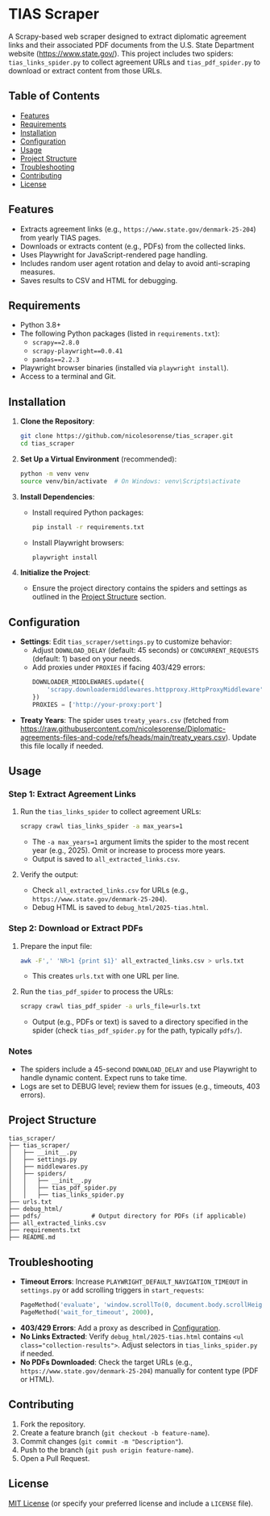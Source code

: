 # TIAS Scraper

A Scrapy-based web scraper designed to extract diplomatic agreement links and their associated PDF documents from the U.S. State Department website (https://www.state.gov/). This project includes two spiders: `tias_links_spider.py` to collect agreement URLs and `tias_pdf_spider.py` to download or extract content from those URLs.

## Table of Contents
- [Features](#features)
- [Requirements](#requirements)
- [Installation](#installation)
- [Configuration](#configuration)
- [Usage](#usage)
- [Project Structure](#project-structure)
- [Troubleshooting](#troubleshooting)
- [Contributing](#contributing)
- [License](#license)

## Features
- Extracts agreement links (e.g., `https://www.state.gov/denmark-25-204`) from yearly TIAS pages.
- Downloads or extracts content (e.g., PDFs) from the collected links.
- Uses Playwright for JavaScript-rendered page handling.
- Includes random user agent rotation and delay to avoid anti-scraping measures.
- Saves results to CSV and HTML for debugging.

## Requirements
- Python 3.8+
- The following Python packages (listed in `requirements.txt`):
  - `scrapy==2.8.0`
  - `scrapy-playwright==0.0.41`
  - `pandas==2.2.3`
- Playwright browser binaries (installed via `playwright install`).
- Access to a terminal and Git.

## Installation
1. **Clone the Repository**:
   ```bash
   git clone https://github.com/nicolesorense/tias_scraper.git
   cd tias_scraper
   ```

2. **Set Up a Virtual Environment** (recommended):
   ```bash
   python -m venv venv
   source venv/bin/activate  # On Windows: venv\Scripts\activate
   ```

3. **Install Dependencies**:
   - Install required Python packages:
     ```bash
     pip install -r requirements.txt
     ```
   - Install Playwright browsers:
     ```bash
     playwright install
     ```

4. **Initialize the Project**:
   - Ensure the project directory contains the spiders and settings as outlined in the [Project Structure](#project-structure) section.

## Configuration
- **Settings**: Edit `tias_scraper/settings.py` to customize behavior:
  - Adjust `DOWNLOAD_DELAY` (default: 45 seconds) or `CONCURRENT_REQUESTS` (default: 1) based on your needs.
  - Add proxies under `PROXIES` if facing 403/429 errors:
    ```python
    DOWNLOADER_MIDDLEWARES.update({
        'scrapy.downloadermiddlewares.httpproxy.HttpProxyMiddleware': 110,
    })
    PROXIES = ['http://your-proxy:port']
    ```
- **Treaty Years**: The spider uses `treaty_years.csv` (fetched from https://raw.githubusercontent.com/nicolesorense/Diplomatic-agreements-files-and-code/refs/heads/main/treaty_years.csv). Update this file locally if needed.

## Usage
### Step 1: Extract Agreement Links
1. Run the `tias_links_spider` to collect agreement URLs:
   ```bash
   scrapy crawl tias_links_spider -a max_years=1
   ```
   - The `-a max_years=1` argument limits the spider to the most recent year (e.g., 2025). Omit or increase to process more years.
   - Output is saved to `all_extracted_links.csv`.

2. Verify the output:
   - Check `all_extracted_links.csv` for URLs (e.g., `https://www.state.gov/denmark-25-204`).
   - Debug HTML is saved to `debug_html/2025-tias.html`.

### Step 2: Download or Extract PDFs
1. Prepare the input file:
   ```bash
   awk -F',' 'NR>1 {print $1}' all_extracted_links.csv > urls.txt
   ```
   - This creates `urls.txt` with one URL per line.

2. Run the `tias_pdf_spider` to process the URLs:
   ```bash
   scrapy crawl tias_pdf_spider -a urls_file=urls.txt
   ```
   - Output (e.g., PDFs or text) is saved to a directory specified in the spider (check `tias_pdf_spider.py` for the path, typically `pdfs/`).

### Notes
- The spiders include a 45-second `DOWNLOAD_DELAY` and use Playwright to handle dynamic content. Expect runs to take time.
- Logs are set to DEBUG level; review them for issues (e.g., timeouts, 403 errors).

## Project Structure
```
tias_scraper/
├── tias_scraper/
│   ├── __init__.py
│   ├── settings.py
│   ├── middlewares.py
│   ├── spiders/
│   │   ├── __init__.py
│   │   ├── tias_pdf_spider.py
│   │   ├── tias_links_spider.py
├── urls.txt
├── debug_html/
├── pdfs/              # Output directory for PDFs (if applicable)
├── all_extracted_links.csv
├── requirements.txt
├── README.md
```

## Troubleshooting
- **Timeout Errors**: Increase `PLAYWRIGHT_DEFAULT_NAVIGATION_TIMEOUT` in `settings.py` or add scrolling triggers in `start_requests`:
  ```python
  PageMethod('evaluate', 'window.scrollTo(0, document.body.scrollHeight)'),
  PageMethod('wait_for_timeout', 2000),
  ```
- **403/429 Errors**: Add a proxy as described in [Configuration](#configuration).
- **No Links Extracted**: Verify `debug_html/2025-tias.html` contains `<ul class="collection-results">`. Adjust selectors in `tias_links_spider.py` if needed.
- **No PDFs Downloaded**: Check the target URLs (e.g., `https://www.state.gov/denmark-25-204`) manually for content type (PDF or HTML).

## Contributing
1. Fork the repository.
2. Create a feature branch (`git checkout -b feature-name`).
3. Commit changes (`git commit -m "Description"`).
4. Push to the branch (`git push origin feature-name`).
5. Open a Pull Request.

## License
[MIT License](LICENSE) (or specify your preferred license and include a `LICENSE` file).
